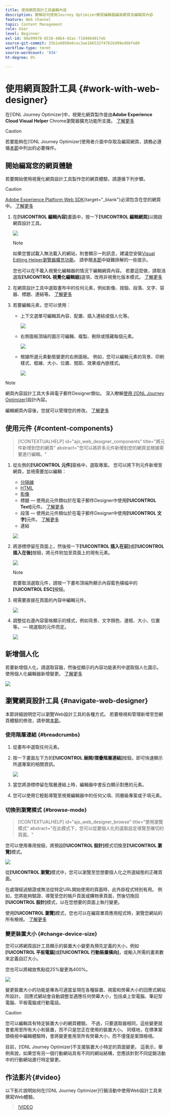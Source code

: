 ```yaml
---
title: 使用網頁設計工具編輯內容
description: 瞭解如何使用Journey Optimizer網頁編輯器編寫網頁及編輯其內容
feature: Web Channel
topic: Content Management
role: User
level: Beginner
exl-id: 98e99978-8538-40b4-92ac-7184864017eb
source-git-commit: 25b1e6050e0cec3ae166532f47626d99ed68fe80
workflow-type: tm+mt
source-wordcount: '934'
ht-degree: 8%

---
```


# 使用網頁設計工具 {#work-with-web-designer}

<!--
>[!CONTEXTUALHELP]
>id="ajo_web_url_to_edit_surface"
>title="Confirm the URL to edit"
>abstract="Confirm the URL of the specific web page to use for editing the content that will be applied on the web configuration defined above. The web page must be implemented using the Adobe Experience Platform Web SDK."
>additional-url="https://experienceleague.adobe.com/docs/platform-learn/implement-web-sdk/overview.html?lang=zh-Hant" text="Learn more"

>[!CONTEXTUALHELP]
>id="ajo_web_url_to_edit_rule"
>title="Enter the URL to edit"
>abstract="Enter the URL of a specific web page to use for editing the content that will be applied to all pages matching the rule. The web page must be implemented using Adobe Experience Platform Web SDK."
>additional-url="https://experienceleague.adobe.com/docs/platform-learn/implement-web-sdk/overview.html?lang=zh-Hant" text="Learn more"
-->

在[!DNL Journey Optimizer]中，視覺化網頁製作是由&#x200B;**Adobe Experience Cloud Visual Helper** Chrome瀏覽器擴充功能所支援。 [了解更多](web-prerequisites.md#visual-authoring-prerequisites)

>[!CAUTION]
>
>若要能夠在[!DNL Journey Optimizer]使用者介面中存取及編寫網頁，請務必遵循[本節](web-prerequisites.md)中列出的必要條件。

## 開始編寫您的網頁體驗

若要開始使用視覺化網頁設計工具製作您的網頁體驗，請遵循下列步驟。

>[!CAUTION]
>
>[Adobe Experience Platform Web SDK](https://experienceleague.adobe.com/docs/platform-learn/implement-web-sdk/overview.html?lang=zh-Hant){target="_blank"}必須包含在您的網頁中。 [了解更多](web-prerequisites.md#implementation-prerequisites)

1. 在&#x200B;**[!UICONTROL 編輯內容]**&#x200B;畫面中，按一下&#x200B;**[!UICONTROL 編輯網頁]**&#x200B;以開啟網頁設計工具。

   ![](assets/web-campaign-edit-web-page.png)

   <!--![](assets/web-designer.png)-->

   >[!NOTE]
   >
   >如果您嘗試載入無法載入的網站，則會顯示一則訊息，建議您安裝[Visual Editing Helper瀏覽器擴充功能](#install-visual-editing-helper)。 請參閱[本節](web-prerequisites.md#troubleshooting)中疑難排解的一些提示。
   >
   >您也可以在不載入視覺化編輯器的情況下編輯網頁內容。 若要這麼做，請取消選取&#x200B;**[!UICONTROL 視覺化編輯器]**&#x200B;選項，改用非視覺化版本模式。 [了解更多](web-non-visual-editor.md)

1. 在網頁設計工具中選取畫布中的任何元素，例如影像、按鈕、段落、文字、容器、標題、連結等。 [了解更多](#content-components)

1. 若要編輯元素，您可以使用：

   * 上下文選單可編輯其內容、配置、插入連結或個人化等。

     ![](assets/web-designer-contextual-bar.png)

   * 右側面板頂端的圖示可編輯、複製、刪除或隱藏每個元素。

     ![](assets/web-designer-right-panel-icons.png)

   * 根據所選元素動態變更的右側面板。 例如，您可以編輯元素的背景、印刷樣式、框線、大小、位置、間距、效果或內嵌樣式。

     ![](assets/web-designer-right-panel.png)

>[!NOTE]
>
>網頁內容設計工具大多與電子郵件Designer類似。 深入瞭解[使用 [!DNL Journey Optimizer]](../email/get-started-email-design.md)設計內容。

編輯網頁內容後，您就可以管理您的修改。 [了解更多](manage-web-modifications.md)

## 使用元件 {#content-components}

>[!CONTEXTUALHELP]
>id="ajo_web_designer_components"
>title="將元件新增到您的網頁"
>abstract="您可以將許多元件新增到您的網頁並根據需要進行編輯。"

1. 從左側的&#x200B;**[!UICONTROL 元件]**&#x200B;窗格中，選取專案。 您可以將下列元件新增至網頁，並視需要加以編輯：

   * [分隔線](../email/content-components.md#divider)
   * [HTML](../email/content-components.md#HTML)
   * [影像](../email/content-components.md#image)
   * 標題 — 使用此元件類似於在電子郵件Designer中使用&#x200B;**[!UICONTROL Text]**&#x200B;元件。 [了解更多](../email/content-components.md#text)
   * 段落 — 使用此元件類似於在電子郵件Designer中使用&#x200B;**[!UICONTROL 文字]**&#x200B;元件。 [了解更多](../email/content-components.md#text)
   * 連結

   ![](assets/web-designer-components.png)

1. 將游標停留在頁面上，然後按一下&#x200B;**[!UICONTROL 插入在前]**&#x200B;或&#x200B;**[!UICONTROL 插入在後]**&#x200B;按鈕，將元件附加至頁面上的現有元素。

   ![](assets/web-designer-insert-components.png)

   >[!NOTE]
   >
   >若要取消選取元件，請按一下畫布頂端所顯示內容藍色橫幅中的&#x200B;**[!UICONTROL ESC]**&#x200B;按鈕。

1. 視需要直接在頁面的內容中編輯元件。

   ![](assets/web-designer-edit-header.png)

1. 調整從右邊內容窗格顯示的樣式，例如背景、文字顏色、邊框、大小、位置等。  — 視選取的元件而定。

   ![](assets/web-designer-header-style.png)

## 新增個人化

若要新增個人化，請選取容器，然後從顯示的內容功能表列中選取個人化圖示。 使用個人化編輯器新增變更。 [了解更多](../personalization/personalization-build-expressions.md)

![](assets/web-designer-personalization.png)

## 瀏覽網頁設計工具 {#navigate-web-designer}

本節詳細說明您可以瀏覽Web設計工具的各種方式。 若要檢視和管理新增至您網頁體驗的修改，請參閱[本節](manage-web-modifications.md)。

### 使用階層連結 {#breadcrumbs}

1. 從畫布中選取任何元素。

1. 按一下畫面左下方的&#x200B;**[!UICONTROL 展開/摺疊階層連結]**&#x200B;按鈕，即可快速顯示所選專案的相關資訊。

   ![](assets/web-designer-breadcrumbs.png)

1. 當您將游標停留在階層連結上時，編輯器中會反白顯示對應的元素。

1. 您可以使用它輕鬆導覽至視覺編輯器中的任何父項、同層級專案或子項元素。

### 切換到瀏覽模式 {#browse-mode}

>[!CONTEXTUALHELP]
>id="ajo_web_designer_browse"
>title="使用瀏覽模式"
>abstract="在此模式下，您可以從要個人化的選取設定導覽至確切的頁面。"

您可以使用專用按鈕，將預設&#x200B;**[!UICONTROL 設計]**&#x200B;模式切換至&#x200B;**[!UICONTROL 瀏覽]**&#x200B;模式。

![](assets/web-designer-browse-mode.png)

從&#x200B;**[!UICONTROL 瀏覽]**&#x200B;模式中，您可以瀏覽至您想要個人化之所選組態的正確頁面。

在處理經過驗證或無法從特定URL開始使用的頁面時，此外掛程式特別有用。 例如，您將能夠驗證、導覽至您的帳戶頁面或購物車頁面，然後切換回&#x200B;**[!UICONTROL 設計]**&#x200B;模式，以在您想要的頁面上執行變更。

使用&#x200B;**[!UICONTROL 瀏覽]**&#x200B;模式，您也可以在編寫單頁應用程式時，瀏覽您網站的所有檢視。 [了解更多](web-spa.md)

### 變更裝置大小 {#change-device-size}

您可以將網頁設計工具顯示的裝置大小變更為預先定義的大小，例如&#x200B;**[!UICONTROL 平板電腦]**&#x200B;或&#x200B;**[!UICONTROL 行動裝置橫向]**，或輸入所需的畫素數來定義自訂大小。

您也可以將縮放焦點從25%變更為400%。

![](assets/web-designer-device.png)

變更裝置大小的功能是專為可適當呈現在各種裝置、視窗和熒幕大小的回應式網站所設計。 回應式網站會自動調整並適應任何熒幕大小，包括桌上型電腦、筆記型電腦、平板電腦或行動電話。

>[!CAUTION]
>
>您可以編輯具有特定裝置大小的網頁體驗。 不過，只要選取器相同，這些變更就會套用至所有大小和裝置，而不只是您正在使用的裝置大小。 同樣地，在標準案頭檢視中編輯體驗時，會將變更套用至所有熒幕大小，而不僅僅是案頭檢視。
>
>目前，[!DNL Journey Optimizer]不支援裝置大小特定的頁面變更。 這表示，舉例來說，如果您有另一個行動網站具有不同的網站結構，您應該針對不同促銷活動中的行動網站進行特定變更。

## 作法影片{#video}

以下影片說明如何在[!DNL Journey Optimizer]行銷活動中使用Web設計工具來撰寫Web體驗。

>[!VIDEO](https://video.tv.adobe.com/v/3418803/?quality=12&learn=on)
